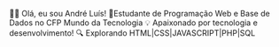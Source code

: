 👋🏾 Olá, eu sou André Luís!
🚀Estudante de Programação Web e Base de Dados no CFP Mundo da Tecnologia 
💡 Apaixonado por tecnologia e desenvolvimento!
🔍 Explorando HTML|CSS|JAVASCRIPT|PHP|SQL

 
